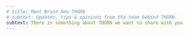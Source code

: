 ```yaml
---
# title: Meet Brand New THORN
# subtext: Updates, tips & opinions from the team behind THORN.
subtext: There is something about THORN we want to share with you.
---
```

